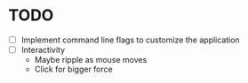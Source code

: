 # TODO

- [ ] Implement command line flags to customize the application
- [ ] Interactivity
    - Maybe ripple as mouse moves
    - Click for bigger force
